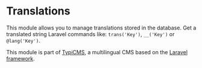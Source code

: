 # Translations

This module allows you to manage translations stored in the database.
Get a translated string Laravel commands like: ``` trans('Key') ```, ``` __('Key') ``` or ``` @lang('Key') ```.

This module is part of [TypiCMS](https://github.com/TypiCMS/Base), a multilingual CMS based on the [Laravel framework](https://github.com/laravel/framework).
